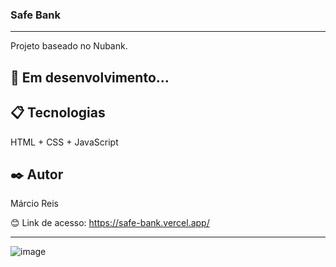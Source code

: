 ### Safe Bank

---

Projeto baseado no Nubank.

## 🚀 Em desenvolvimento...

## 📋 Tecnologias
HTML + CSS + JavaScript

## ✒️ Autor
Márcio Reis

😊 Link de acesso: https://safe-bank.vercel.app/

---
![image](https://github.com/dev-marcioreis/safe-bank/assets/122680054/4af055e5-0ad7-4771-94ee-9f3b77439820)



